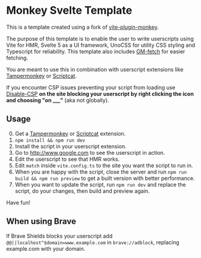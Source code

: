 # Monkey Svelte Template

This is a template created using a fork of [vite-plugin-monkey](https://github.com/lisonge/vite-plugin-monkey).

The purpose of this template is to enable the user to write userscripts using Vite for HMR, Svelte 5 as a UI framework, UnoCSS for utility CSS styling and Typescript for reliability. This template also includes [GM-fetch](https://github.com/Sec-ant/gm-fetch) for easier fetching.

You are meant to use this in combination with userscript extensions like [Tampermonkey](https://www.tampermonkey.net/) or [Scriptcat](https://github.com/scriptscat/scriptcat/blob/main/README_EN.md).

If you encounter CSP issues preventing your script from loading use [Disable-CSP](https://github.com/lisonge/Disable-CSP) **on the site blocking your userscript by right clicking the icon and choosing "on ___"** (aka not globally).

## Usage

0. Get a [Tampermonkey](https://www.tampermonkey.net/) or [Scriptcat](https://github.com/scriptscat/scriptcat/blob/main/README_EN.md) extension.
1. `npm install && npm run dev`
2. Install the script in your userscript extension.
3. Go to http://www.google.com to see the userscript in action.
4. Edit the userscript to see that HMR works.
5. Edit `match` inside `vite.config.ts` to the site you want the script to run in.
6. When you are happy with the script, close the server and run `npm run build && npm run preview` to get a built version with better performance.
7. When you want to update the script, run `npm run dev` and replace the script, do your changes, then build and preview again. 

Have fun!

## When using Brave

If Brave Shields blocks your userscript add `@@||localhost^$domain=www.example.com` in `brave://adblock`, replacing example.com with your domain.